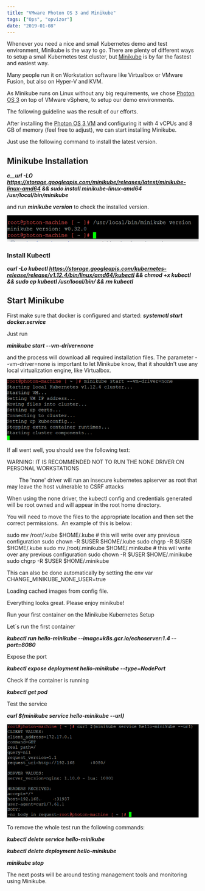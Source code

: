 ```yaml
---
title: "VMware Photon OS 3 and Minikube"
tags: ["Ops", "opvizor"]
date: "2019-01-08"
---
```


Whenever you need a nice and small Kubernetes demo and test environment, Minikube is the way to go. There are plenty of different ways to setup a small Kubernetes test cluster, but [Minikube](https://github.com/kubernetes/minikube#installation) is by far the fastest and easiest way.

Many people run it on Workstation software like Virtualbox or VMware Fusion, but also on Hyper-V and KVM.

As Minikube runs on Linux without any big requirements, we chose [Photon OS 3](https://github.com/vmware/photon/wiki/Downloading-Photon-OS) on top of VMware vSphere, to setup our demo environments.

The following guideline was the result of our efforts.

After installing the [Photon OS 3 VM](https://www.opvizor.com/photon-os-3-0-release-candidate-guideline) and configuring it with 4 vCPUs and 8 GB of memory (feel free to adjust), we can start installing Minikube.

Just use the following command to install the latest version.

## Minikube Installation

_**c**__**url -LO https://storage.googleapis.com/minikube/releases/latest/minikube-linux-amd64 && sudo install minikube-linux-amd64 /usr/local/bin/minikube**_

and run _**minikube version**_ to check the installed version.

![minikube](/images/blog/minikubeversion.png)

### Install Kubectl

_**curl -Lo kubectl https://storage.googleapis.com/kubernetes-release/release/v1.12.4/bin/linux/amd64/kubectl && chmod +x kubectl && sudo cp kubectl /usr/local/bin/ && rm kubectl**_

## Start Minikube

First make sure that docker is configured and started: **_systemctl start docker.service_**

Just run 

_**minikube start --vm-driver=none**_ 

and the process will download all required installation files. The parameter --vm-driver=none is important to let Minikube know, that it shouldn't use any local virtualization engine, like Virtualbox.

![Minikube start](/images/blog/minikube-start.png)

If all went well, you should see the following text:

WARNING: IT IS RECOMMENDED NOT TO RUN THE NONE DRIVER ON PERSONAL WORKSTATIONS

        The 'none' driver will run an insecure kubernetes apiserver as root that may leave the host vulnerable to CSRF attacks

When using the none driver, the kubectl config and credentials generated will be root owned and will appear in the root home directory.

You will need to move the files to the appropriate location and then set the correct permissions.  An example of this is below:

        
sudo mv /root/.kube $HOME/.kube # this will write over any previous configuration
sudo chown -R $USER $HOME/.kube
sudo chgrp -R $USER $HOME/.kube
sudo mv /root/.minikube $HOME/.minikube # this will write over any previous configuration
sudo chown -R $USER $HOME/.minikube
sudo chgrp -R $USER $HOME/.minikube

This can also be done automatically by setting the env var CHANGE\_MINIKUBE\_NONE\_USER=true

Loading cached images from config file.

Everything looks great. Please enjoy minikube!

Run your first container on the Minikube Kubernetes Setup

Let´s run the first container

**_kubectl run hello-minikube --image=k8s.gcr.io/echoserver:1.4 --port=8080_**

Expose the port

**_kubectl expose deployment hello-minikube --type=NodePort_**

Check if the container is running

_**kubectl get pod**_

Test the service

_**curl $(minikube service hello-minikube --url)**_

![kubectl](/images/blog/kubectl.png)

To remove the whole test run the following commands:

_**kubectl delete service hello-minikube**_

_**kubectl delete deployment hello-minikube**_

_**minikube stop**_

The next posts will be around testing management tools and monitoring using Minikube.
